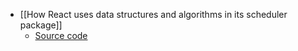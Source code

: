 - [[How React uses data structures and algorithms in its scheduler package]]
	- [Source code](https://github.com/facebook/react/tree/main/packages/scheduler/src)